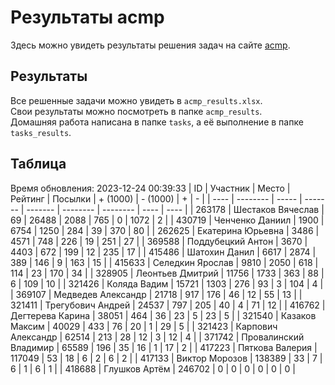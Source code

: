 # Результаты acmp
Здесь можно увидеть результаты решения задач на сайте [acmp](https://acmp.ru). 

## Результаты
Все решенные задачи можно увидеть в `acmp_results.xlsx`.   
Свои результаты можно посмотреть в папке `acmp_results`.  
Домашняя работа написана в папке `tasks`, а её выполнение в папке `tasks_results`.

## Таблица
Время обновления: 2023-12-24 00:39:33
| ID   | Участник | Место | Рейтинг | Посылки | + (1000) | - (1000) | +    | -    |
| ---- | -------- | ----- | ------- | ------- | -------- | -------- | ---- | ---- |
| 263178 | Шестаков Вячеслав | 69 | 26488 | 2088 | 765 | 0 | 1072 | 2 |
| 430719 | Ченченко Даниил | 1900 | 6754 | 1250 | 284 | 39 | 370 | 80 |
| 262625 | Екатерина Юрьевна | 3486 | 4571 | 748 | 226 | 19 | 251 | 27 |
| 369588 | Поддубецкий Антон | 3670 | 4403 | 672 | 199 | 12 | 235 | 17 |
| 415486 | Шатохин Данил | 6617 | 2874 | 389 | 146 | 9 | 163 | 15 |
| 415633 | Селедкин Ярослав | 9810 | 2050 | 618 | 114 | 23 | 170 | 34 |
| 328905 | Леонтьев Дмитрий | 11756 | 1733 | 363 | 88 | 6 | 109 | 10 |
| 321426 | Коляда Вадим | 15721 | 1303 | 276 | 93 | 3 | 104 | 4 |
| 369107 | Медведев Александр | 21718 | 917 | 176 | 46 | 12 | 55 | 13 |
| 321411 | Трегубович Андрей | 24537 | 797 | 205 | 40 | 4 | 71 | 12 |
| 416762 | Дегтерева Карина | 38051 | 464 | 36 | 23 | 5 | 23 | 5 |
| 321540 | Казаков Максим | 40029 | 433 | 76 | 20 | 1 | 29 | 5 |
| 321423 | Карпович Александр | 62514 | 213 | 28 | 12 | 3 | 12 | 4 |
| 371742 | Провалинский Владимир | 65589 | 196 | 35 | 16 | 1 | 17 | 2 |
| 417223 | Пяткова Валерия | 117049 | 53 | 18 | 6 | 2 | 6 | 2 |
| 417133 | Виктор Морозов | 138389 | 33 | 7 | 6 | 1 | 6 | 1 |
| 418688 | Глушков Артём | 246702 | 0 | 0 | 0 | 0 | 0 | 0 |
